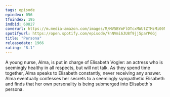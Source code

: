 ```yaml
---
tags: episode
epindex: 056
tfoindex: 195
imdbid: 60827
coverurl: https://m.media-amazon.com/images/M/MV5BYmFlOTcxMWUtZTMzMi00NWIyLTkwOTEtNjIxNmViNzc2Yzc1XkEyXkFqcGdeQXVyMjUzOTY1NTc@._V1_SX202_CR0,0,202,300_.jpg
spotifyurl: https://open.spotify.com/episode/7nNVmi6JU8f9jj5paYP6Gj
title: "Persona"
releasedate: 1966
rating: "8.1"
---
```


A young nurse, Alma, is put in charge of Elisabeth Vogler: an actress who is seemingly healthy in all respects, but will not talk. As they spend time together, Alma speaks to Elisabeth constantly, never receiving any answer. Alma eventually confesses her secrets to a seemingly sympathetic Elisabeth and finds that her own personality is being submerged into Elisabeth's persona.